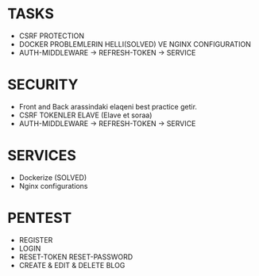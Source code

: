 # TASKS
- CSRF PROTECTION
- DOCKER PROBLEMLERIN HELLI(SOLVED) VE NGINX CONFIGURATION
- AUTH-MIDDLEWARE -> REFRESH-TOKEN -> SERVICE

























# SECURITY
- Front and Back arassindaki elaqeni best practice getir.
- CSRF TOKENLER ELAVE (Elave et soraa)
- AUTH-MIDDLEWARE -> REFRESH-TOKEN -> SERVICE
# SERVICES
- Dockerize (SOLVED)
- Nginx configurations


# PENTEST
- REGISTER
- LOGIN
- RESET-TOKEN RESET-PASSWORD
- CREATE & EDIT & DELETE BLOG


